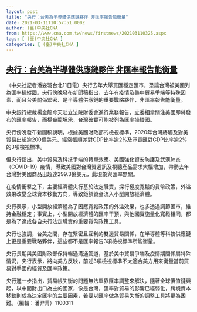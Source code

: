 ```yaml
---
layout: post
title: "央行：台美為半導體供應鏈夥伴 非匯率報告能衡量"
date: 2021-03-11T10:57:51.000Z
author: (臺)中央社CNA
from: https://www.cna.com.tw/news/firstnews/202103110325.aspx
tags: [ (臺)中央社CNA ]
categories: [ (臺)中央社CNA ]
---
```

<!--1615460271000-->
[央行：台美為半導體供應鏈夥伴 非匯率報告能衡量](https://www.cna.com.tw/news/firstnews/202103110325.aspx)
------

<div>
<div></div><div class="paragraph"><p>（中央社記者潘姿羽台北11日電）央行去年大舉買匯穩定匯市，恐讓台灣被美國列為匯率操縱國。央行傍晚發布新聞稿指出，去年有疫情及美中貿易爭端等特殊因素，而且台美關係緊密、是半導體供應鏈的重要戰略夥伴，非匯率報告能衡量。</p><p>中央銀行總裁楊金龍今天赴立法院財委會進行業務報告，立委相當關注美國即將發布的匯率報告，而楊金龍坦承，台灣確實可能被列為匯率操縱國。</p><p>央行傍晚發布新聞稿說明，根據美國財政部的檢視標準，2020年台灣將觸及對美貿易出超逾200億美元、經常帳順差對GDP比率逾2%及淨買匯對GDP比率逾2%的3項檢視標準。</p><p>但央行指出，美中貿易及科技爭端的轉單效應、美國強化資安防護及武漢肺炎（COVID-19）疫情，導致美國對台灣資通訊及視聽產品需求大幅增加，帶動去年台灣對美國商品出超達299.3億美元，此現象與匯率無關。</p><p>在疫情衝擊之下，主要經濟體央行基於法定職責，採行極度寬鬆的貨幣政策，外溢效果改變全球資本移動方向，導致鉅額資金流入小型開放經濟體。</p><p>央行表示，小型開放經濟體為了因應寬鬆政策的外溢效果，也多透過調節匯市，維持金融穩定；事實上，小型開放經濟體的匯率干預，與他國實施量化寬鬆相同，都是為了達成各自央行法定職責的重要貨幣政策工具。</p><p>央行也強調，台美之間，存在緊密且互利的雙邊貿易關係，在半導體等科技供應鏈上更是重要戰略夥伴，這些都不是匯率報告3項檢視標準所能衡量。</p><p>央行長期與美國財政部保持暢通溝通管道，基於美中貿易爭端及疫情期間係屬特殊情況，央行表示，將向美方反映，前述3項檢視標準不太適合美方用來衡量當前貿易對手國的經貿及匯率政策。</p><p>央行進一步指出，貿易帳失衡的問題無法單靠匯率調整來解決，隨著全球價值鏈興起，以中間財出口為主的國家，像是台灣，匯率對貿易的影響已經弱化，跨境資本移動則成為決定匯率的主要因素，若要以匯率做為貿易失衡的調整工具將更為困難。（編輯：潘羿菁）1100311</p></div>
</div>

